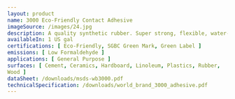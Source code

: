 ```yaml
---
layout: product
name: 3000 Eco-Friendly Contact Adhesive
imageSource: /images/24.jpg
description: A quality synthetic rubber. Super strong, flexible, water-proof and chemical resistant. Will bond to natural surfaces like wood and rubber. Will also adhere to artificial leathers, rubberized fabrics, glassy metals, ceramics, hardboards, linoleum, rigid plastics & concrete.
availableIn: 1 US gal
certifications: [ Eco-Friendly, SGBC Green Mark, Green Label ]
emissions: [ Low Formaldehyde ]
applications: [ General Purpose ]
surfaces: [ Cement, Ceramics, Hardboard, Linoleum, Plastics, Rubber,
Wood ]
dataSheet: /downloads/msds-wb3000.pdf
technicalSpecification: /downloads/world_brand_3000_adhesive.pdf
---
```

